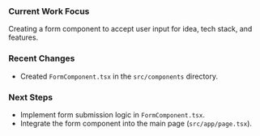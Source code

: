 ### Current Work Focus
Creating a form component to accept user input for idea, tech stack, and features.

### Recent Changes
- Created `FormComponent.tsx` in the `src/components` directory.

### Next Steps
- Implement form submission logic in `FormComponent.tsx`.
- Integrate the form component into the main page (`src/app/page.tsx`).

